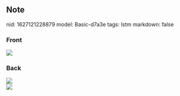 ## Note
nid: 1627121228879
model: Basic-d7a3e
tags: lstm
markdown: false

### Front
<img src="paste-f639f823b9aef9d74b655ef21ef5b9f2cb44291c.jpg">

### Back
<img src="paste-3fe62b2296ed9217f56db8adbe638093b2f226d8.jpg">
<div><img src="paste-3423fb4e9bf52a863bb709911529f86b7f32dee1.jpg">
</div><div>
</div><div>
</div>
